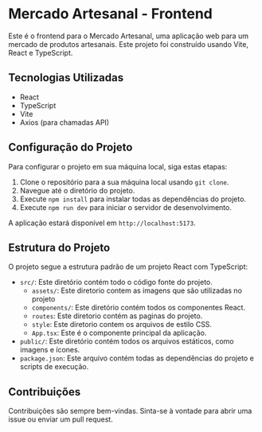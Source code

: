 # Mercado Artesanal - Frontend

Este é o frontend para o Mercado Artesanal, uma aplicação web para um mercado de produtos artesanais. Este projeto foi construído usando Vite, React e TypeScript.

## Tecnologias Utilizadas

- React
- TypeScript
- Vite
- Axios (para chamadas API)

## Configuração do Projeto

Para configurar o projeto em sua máquina local, siga estas etapas:

1. Clone o repositório para a sua máquina local usando `git clone`.
2. Navegue até o diretório do projeto.
3. Execute `npm install` para instalar todas as dependências do projeto.
4. Execute `npm run dev` para iniciar o servidor de desenvolvimento.

A aplicação estará disponível em `http://localhost:5173`.

## Estrutura do Projeto

O projeto segue a estrutura padrão de um projeto React com TypeScript:

- `src/`: Este diretório contém todo o código fonte do projeto.
  - `assets/`: Este diretorio contem as imagens que são utilizadas no projeto
  - `components/`: Este diretório contém todos os componentes React.
  - `routes`: Este diretorio contém as paginas do projeto.
  - `style`: Este diretorio contem os arquivos de estilo CSS.
  - `App.tsx`: Este é o componente principal da aplicação.
- `public/`: Este diretório contém todos os arquivos estáticos, como imagens e ícones.
- `package.json`: Este arquivo contém todas as dependências do projeto e scripts de execução.

## Contribuições

Contribuições são sempre bem-vindas. Sinta-se à vontade para abrir uma issue ou enviar um pull request.